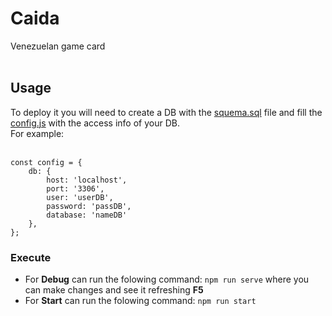 # Caida
Venezuelan game card <br><br>

## Usage
To deploy it you will need to create a DB with the [squema.sql](https://github.com/giovam19/CaidaWeb/blob/main/db/squema.sql) file and fill the [config.js](https://github.com/giovam19/CaidaWeb/blob/main/config.js) with the access info of your DB.<br>
For example:<br><br>
```
const config = {
    db: {
        host: 'localhost',
        port: '3306',
        user: 'userDB',
        password: 'passDB',
        database: 'nameDB'
    },
};
```
### Execute
* For **Debug** can run the folowing command: ```npm run serve``` where you can make changes and see it refreshing **F5**<br>
* For **Start** can run the folowing command: ```npm run start```
